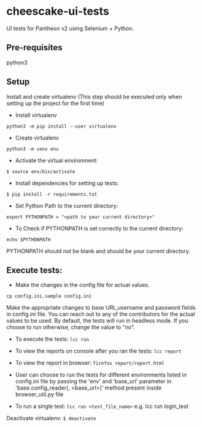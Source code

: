 # cheescake-ui-tests
UI tests for Pantheon v2 using Selenium + Python.

## Pre-requisites
python3

## Setup
Install and create virtualenv (This step should be executed only when setting up the project for the first time)

* Install virtualenv

``` python3 -m pip install --user virtualenv ```

* Create virtualenv

``` python3 -m venv env ```

* Activate the virtual environment:

``` $ source env/bin/activate ```

* Install dependencies for setting up tests:

``` $ pip install -r requirements.txt ```

* Set Python Path to the current directory:

``` export PYTHONPATH = "<path to your current directory>" ```

* To Check if PYTHONPATH is set correctly to the current directory:

``` echo $PYTHONPATH ```

PYTHONPATH should not be blank and should be your current directory.

## Execute tests:
* Make the changes in the config file for actual values.

``` cp config.ini.sample config.ini ```

Make the appropriate changes to base URL,username and password fields in config.ini file.
You can reach out to any of the contributors for the actual values to be used.
By default, the tests will run in headless mode. If you choose to run otherwise, change the value to "no".


* To execute the tests:
``` lcc run ```

* To view the reports on console after you ran the tests:
``` lcc report ```

* To view the report in browser:
``` firefox report/report.html ```

* User can choose to run the tests for different environments listed in config.ini file by passing the 'env' and 'base_url'
parameter in 'base.config_reader(<env>, <base_url>)' method present inside browser_util.py file

* To run a single test:
``` lcc run <test_file_name> ```
e.g. lcc run login_test

Deactivate virtualenv:
``` $ deactivate ```

